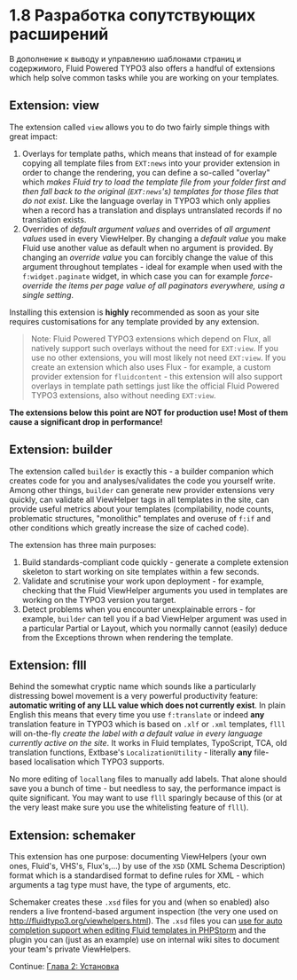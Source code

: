 1.8 Разработка сопутствующих расширений
=======================================

В дополнение к выводу и управлению шаблонами страниц и содержимого, Fluid Powered TYPO3 also offers a handful of extensions which help solve common tasks while you are working on your templates.

## Extension: view

The extension called `view` allows you to do two fairly simple things with great impact:

1. Overlays for template paths, which means that instead of for example copying all template files from `EXT:news` into your provider extension in order to change the rendering, you can define a so-called "overlay" which _makes Fluid try to load the template file from your folder first and then fall back to the original (`EXT:news`'s) templates for those files that do not exist_. Like the language overlay in TYPO3 which only applies when a record has a translation and displays untranslated records if no translation exists.
2. Overrides of _default argument values_ and overrides of _all argument values_ used in every ViewHelper. By changing a _default value_ you make Fluid use another value as default when no argument is provided. By changing an _override value_ you can forcibly change the value of this argument throughout templates - ideal for example when used with the `f:widget.paginate` widget, in which case you can for example _force-override the items per page value of all paginators everywhere, using a single setting_.

Installing this extension is **highly** recommended as soon as your site requires customisations for any template provided by any extension.

> Note: Fluid Powered TYPO3 extensions which depend on Flux, all natively support such overlays without the need for `EXT:view`. If you use no other extensions, you will most likely not need `EXT:view`. If you create an extension which also uses Flux - for example, a custom provider extension for `fluidcontent` - this extension will also support overlays in template path settings just like the official Fluid Powered TYPO3 extensions, also without needing `EXT:view`.

**The extensions below this point are NOT for production use! Most of them cause a significant drop in performance!**

## Extension: builder

The extension called `builder` is exactly this - a builder companion which creates code for you and analyses/validates the code you yourself write. Among other things, `builder` can generate new provider extensions very quickly, can validate all ViewHelper tags in all templates in the site, can provide useful metrics about your templates (compilability, node counts, problematic structures, "monolithic" templates and overuse of `f:if` and other conditions which greatly increase the size of cached code).

The extension has three main purposes:

1. Build standards-compliant code quickly - generate a complete extension skeleton to start working on site templates within a few seconds.
2. Validate and scrutinise your work upon deployment - for example, checking that the Fluid ViewHelper arguments you used in templates are working on the TYPO3 version you target.
3. Detect problems when you encounter unexplainable errors - for example, `builder` can tell you if a bad ViewHelper argument was used in a particular Partial or Layout, which you normally cannot (easily) deduce from the Exceptions thrown when rendering the template.

## Extension: flll

Behind the somewhat cryptic name which sounds like a particularly distressing bowel movement is a very powerful productivity feature: **automatic writing of any LLL value which does not currently exist**. In plain English this means that every time you use `f:translate` or indeed **any** translation feature in TYPO3 which is based on `.xlf` or `.xml` templates, `flll` will on-the-fly _create the label with a default value in every language currently active on the site_. It works in Fluid templates, TypoScript, TCA, old translation functions, Extbase's `LocalizationUtility` - literally **any** file-based localisation which TYPO3 supports.

No more editing of `locallang` files to manually add labels. That alone should save you a bunch of time - but needless to say, the performance impact is quite significant. You may want to use `flll` sparingly because of this (or at the very least make sure you use the whitelisting feature of `flll`).

## Extension: schemaker

This extension has one purpose: documenting ViewHelpers (your own ones, Fluid's, VHS's, Flux's,...) by use of the `XSD` (XML Schema Description) format which is a standardised format to define rules for XML - which arguments a tag type must have, the type of arguments, etc.

Schemaker creates these `.xsd` files for you and (when so enabled) also renders a live frontend-based argument inspection (the very one used on http://fluidtypo3.org/viewhelpers.html). The `.xsd` files you can [use for auto completion support when editing Fluid templates in PHPStorm](../5.Appendix/5.4.FluidTemplateAutoCompletion.md) and the plugin you can (just as an example) use on internal wiki sites to document your team's private ViewHelpers.

Continue: [Глава 2: Установка](../2.Installation/2.1.InstallFromGithub.md)

